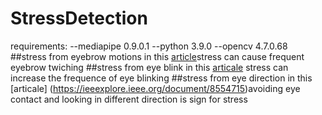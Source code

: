 # StressDetection
requirements:
--mediapipe 0.9.0.1
--python 3.9.0
--opencv 4.7.0.68
##stress from eyebrow motions
in this [article](https://www.medicalnewstoday.com/articles/321191#:~:text=Eyebrow%20twitching%20can%20be%20caused,eyebrow%20moves%20or%20spasms%20involuntarily.)stress can cause frequent eyebrow twiching 
##stress from eye blink
in this [articale](https://www.healthline.com/health/eye-health/eye-blinking#:~:text=When%20you%20are%20under%20stress,stress) stress can increase the frequence of eye blinking
##stress from eye direction
in this [articale] (https://ieeexplore.ieee.org/document/8554715)avoiding eye contact and looking in different direction is sign for stress
